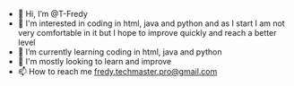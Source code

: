 - 👋 Hi, I’m @T-Fredy
- 👀 I'm interested in coding in html, java and python and as I start I am not very comfortable in it but I hope to improve quickly and reach a better level
- 🌱 I’m currently learning coding in html, java and python
- 💞️ I'm mostly looking to learn and improve 
- 📫 How to reach me fredy.techmaster.pro@gmail.com

<!---
T-Fredy/T-Fredy is a ✨ special ✨ repository because its `README.md` (this file) appears on your GitHub profile.
You can click the Preview link to take a look at your changes.
--->
